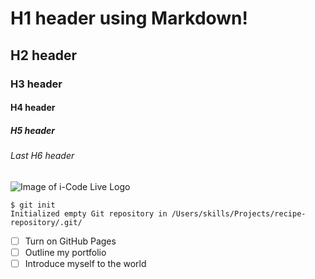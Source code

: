 # H1 header using Markdown!
## H2 header
### H3 header
#### H4 header
##### H5 header
###### Last H6 header

![Image of i-Code Live Logo](https://icodelive.tech/assets/images/logo.png)

```
$ git init
Initialized empty Git repository in /Users/skills/Projects/recipe-repository/.git/
```

- [ ] Turn on GitHub Pages
- [ ] Outline my portfolio
- [ ] Introduce myself to the world

